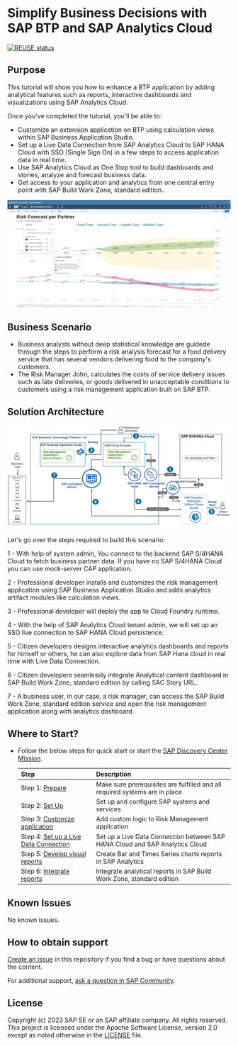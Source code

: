 # Simplify Business Decisions with SAP BTP and SAP Analytics Cloud
<!-- Please include descriptive title -->
<!--- Register repository https://api.reuse.software/register, then add REUSE badge:
-->
[![REUSE status](https://api.reuse.software/badge/github.com/SAP-samples/btp-sac-forecast)](https://api.reuse.software/info/github.com/SAP-samples/btp-sac-forecast)

## Purpose

This tutorial will show you how to enhance a BTP application by adding analytical features such as reports, interactive dashboards and visualizations using SAP Analytics Cloud.

Once you've completed the tutorial, you'll be able to:
*	Customize an extension application on BTP using calculation views within SAP Business Application Studio.
*	Set up a Live Data Connection from SAP Analytics Cloud to SAP HANA Cloud with SSO (Single Sign On) in a few steps to access application data in real time.
*	Use SAP Analytics Cloud as One Stop tool to build dashboards and stories, analyze and forecast business data.
*	Get access to your application and analytics from one central entry point with SAP Build Work Zone, standard edition..

![Scenario Overview](scenario-overview.jpg)

## Business Scenario

* Business analysts without deep statistical knowledge are guidede through the steps to perform a risk analysis forecast for a food delivery service that has several vendors delivering food to the company's customers.
* The Risk Manager John, calculates the costs of service delivery issues such as late deliveries, or goods delivered in unacceptable conditions to customers
using a risk management application built on SAP BTP.

## Solution Architecture

 ![Solution Architecture](solution-architecture.jpg)

Let's go over the steps required to build this scenario:

1 - With help of system admin, You connect to the backend SAP S/4HANA Cloud to fetch business partner data. If you have no SAP S/4HANA Cloud you can use mock-server CAP application.

2 - Professional developer installs and customizes the risk management application using SAP Business Application Studio and adds analytics artifact modules like calculation views.

3 - Professional developer will deploy the app to Cloud Foundry runtime.

4 - With the help of SAP Analytics Cloud tenant admin, we will set up an SSO live connection to SAP HANA Cloud persistence.

5 - Citizen developers designs interactive analytics dashboards and reports for himself or others, he can also explore data from SAP Hana cloud in real time with Live Data Connection.

6 - Citizen developers seamlessly integrate Analytical content dashboard in SAP Build Work Zone, standard edition by calling SAC Story URL.

7 - A business user, in our case, a risk manager, can access the SAP Build Work Zone, standard edition service and open the risk management application along with analytics dashboard.
 

## Where to Start?

* Follow the below steps for quick start or start the [SAP Discovery Center Mission](https://discovery-center.cloud.sap/protected/index.html#/missiondetail/4265/4523/).

  | Step                                           | Description      |
  |------------------------------------------------|------------------|
  | Step 1: [Prepare](https://github.com/SAP-samples/btp-sac-forecast/tree/main/documentation/prepare)                                | Make sure prerequisites are fulfilled and all required systems are in place|   
  | Step 2: [Set Up](https://github.com/SAP-samples/btp-sac-forecast/tree/main/documentation/set-up)                                 | Set up and configure SAP systems and services |
  | Step 3: [Customize application](https://github.com/SAP-samples/btp-sac-forecast/tree/main/documentation/develop/open-app-in-BAS)                             | Add custom logic to Risk Management application |
  | Step 4: [Set up  a Live Data Connection](https://github.com/SAP-samples/btp-sac-forecast/tree/main/documentation/develop/create-live-conn)         | Set up a Live Data Connection between SAP HANA Cloud and SAP Analytics Cloud|
  | Step 5: [Develop visual reports](https://github.com/SAP-samples/btp-sac-forecast/tree/main/documentation/develop/create-story-sac)                 | Create Bar and Times Series charts reports in SAP Analytics|
  | Step 6: [Integrate reports](https://github.com/SAP-samples/btp-sac-forecast/tree/main/documentation/develop/integrate-story-SBWZ)                             | Integrate analytical reports in SAP Build Work Zone, standard edition|            

## Known Issues
No known issues.

## How to obtain support
[Create an issue](https://github.com/SAP-samples/btp-sac-forecast/issues) in this repository if you find a bug or have questions about the content.
 
For additional support, [ask a question in SAP Community](https://answers.sap.com/questions/ask.html).

## License
Copyright (c) 2023 SAP SE or an SAP affiliate company. All rights reserved. This project is licensed under the Apache Software License, version 2.0 except as noted otherwise in the [LICENSE](LICENSE) file.
